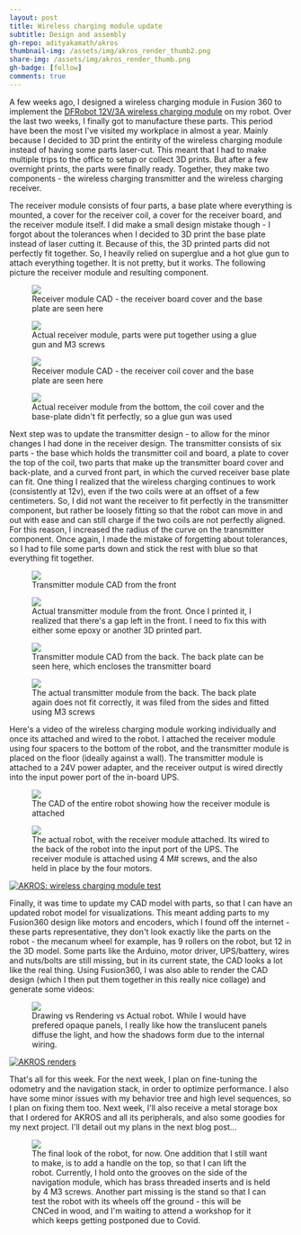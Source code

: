 ```yaml
---
layout: post
title: Wireless charging module update
subtitle: Design and assembly
gh-repo: adityakamath/akros
thumbnail-img: /assets/img/akros_render_thumb2.png
share-img: /assets/img/akros_render_thumb.png
gh-badge: [follow]
comments: true
---
```


A few weeks ago, I designed a wireless charging module in Fusion 360 to implement the [DFRobot 12V/3A wireless charging module](https://www.dfrobot.com/product-2087.html) on my robot. Over the last two weeks, I finally got to manufacture these parts. This period have been the most I've visited my workplace in almost a year. Mainly because I decided to 3D print the entirity of the wireless charging module instead of having some parts laser-cut. This meant that I had to make multiple trips to the office to setup or collect 3D prints. But after a few overnight prints, the parts were finally ready. Together, they make two components - the wireless charging transmitter and the wireless charging receiver. 

The receiver module consists of four parts, a base plate where everything is mounted, a cover for the receiver coil, a cover for the receiver board, and the receiver module itself. I did make a small design mistake though - I forgot about the tolerances when I decided to 3D print the base plate instead of laser cutting it. Because of this, the 3D printed parts did not perfectly fit together. So, I heavily relied on superglue and a hot glue gun to attach everything together. It is not pretty, but it works. The following picture the receiver module and resulting component. 

<figure class="aligncenter">
	<img src="https://adityakamath.github.io/assets/img/akros_rx_module_cad_top.png"/>
	<figcaption>Receiver module CAD - the receiver board cover and the base plate are seen here</figcaption>
</figure>

<figure class="aligncenter">
	<img src="https://adityakamath.github.io/assets/img/akros_rx_module_top.jpg"/>
	<figcaption>Actual receiver module, parts were put together using a glue gun and M3 screws</figcaption>
</figure>

<figure class="aligncenter">
	<img src="https://adityakamath.github.io/assets/img/akros_rx_module_cad_bottom.png"/>
	<figcaption>Receiver module CAD - the receiver coil cover and the base plate are seen here</figcaption>
</figure>

<figure class="aligncenter">
	<img src="https://adityakamath.github.io/assets/img/akros_rx_module_bottom.jpg"/>
	<figcaption>Actual receiver module from the bottom, the coil cover and the base-plate didn't fit perfectly, so a glue gun was used</figcaption>
</figure>

Next step was to update the transmitter design - to allow for the minor changes I had done in the receiver design. The transmitter consists of six parts - the base which holds the transmitter coil and board, a plate to cover the top of the coil, two parts that make up the transmitter board cover and back-plate, and a curved front part, in which the curved receiver base plate can fit. One thing I realized that the wireless charging continues to work (consistently at 12v), even if the two coils were at an offset of a few centimeters. So, I did not want the receiver to fit perfectly in the transmitter component, but rather be loosely fitting so that the robot can move in and out with ease and can still charge if the two coils are not perfectly aligned. For this reason, I increased the radius of the curve on the transmitter component. Once again, I made the mistake of forgetting about tolerances, so I had to file some parts down and stick the rest with blue so that everything fit together. 

<figure class="aligncenter">
	<img src="https://adityakamath.github.io/assets/img/akros_tx_module_cad_front.png"/>
	<figcaption>Transmitter module CAD from the front</figcaption>
</figure>

<figure class="aligncenter">
	<img src="https://adityakamath.github.io/assets/img/akros_tx_module_front.jpg"/>
	<figcaption>Actual transmitter module from the front. Once I printed it, I realized that there's a gap left in the front. I need to fix this with either some epoxy or another 3D printed part.</figcaption>
</figure>

<figure class="aligncenter">
	<img src="https://adityakamath.github.io/assets/img/akros_tx_module_cad_back.png"/>
	<figcaption>Transmitter module CAD from the back. The back plate can be seen here, which encloses the transmitter board</figcaption>
</figure>

<figure class="aligncenter">
	<img src="https://adityakamath.github.io/assets/img/akros_tx_module_back.jpg"/>
	<figcaption>The actual transmitter module from the back. The back plate again does not fit correctly, it was filed from the sides and fitted using M3 screws</figcaption>
</figure>

Here's a video of the wireless charging module working individually and once its attached and wired to the robot. I attached the receiver module using four spacers to the bottom of the robot, and the transmitter module is placed on the floor (ideally against a wall). The transmitter module is attached to a 24V power adapter, and the receiver output is wired directly into the input power port of the in-board UPS. 

<figure class="aligncenter">
	<img src="https://adityakamath.github.io/assets/img/akros_rx_module_cad_attached.png"/>
	<figcaption>The CAD of the entire robot showing how the receiver module is attached</figcaption>
</figure>

<figure class="aligncenter">
	<img src="https://adityakamath.github.io/assets/img/akros_rx_module_attached.jpg"/>
	<figcaption>The actual robot, with the receiver module attached. Its wired to the back of the robot into the input port of the UPS. The receiver module is attached using 4 M# screws, and the also held in place by the four motors.</figcaption>
</figure>

[![AKROS: wireless charging module test](https://adityakamath.github.io/assets/img/akros_wireless_test_ss.PNG)](https://www.youtube.com/watch?v=RzZgzBwSV4U "AKROS: wireless charging module test")

Finally, it was time to update my CAD model with parts, so that I can have an updated robot model for visualizations. This meant adding parts to my Fusion360 design like motors and encoders, which I found off the internet - these parts representative, they don't look exactly like the parts on the robot - the mecanum wheel for example, has 9 rollers on the robot, but 12 in the 3D model. Some parts like the Arduino, motor driver, UPS/battery, wires and nuts/bolts are still missing, but in its current state, the CAD looks a lot like the real thing. Using Fusion360, I was also able to render the CAD design (which I then put them together in this really nice collage) and generate some videos:

<figure class="aligncenter">
	<img src="https://adityakamath.github.io/assets/img/akros_cad_actual_collage.jpg"/>
	<figcaption>Drawing vs Rendering vs Actual robot. While I would have prefered opaque panels, I really like how the translucent panels diffuse the light, and how the shadows form due to the internal wiring. </figcaption>
</figure>

[![AKROS renders](https://adityakamath.github.io/assets/img/akros_renderings_ss.png)](https://www.youtube.com/watch?v=6AxlMWnKvZE "AKROS renders")

That's all for this week. For the next week, I plan on fine-tuning the odometry and the navigation stack, in order to optimize performance. I also have some minor issues with my behavior tree and high level sequences, so I plan on fixing them too. Next week, I'll also receive a metal storage box that I ordered for AKROS and all its peripherals, and also some goodies for my next project. I'll detail out my plans in the next blog post...

<figure class="aligncenter">
	<img src="https://adityakamath.github.io/assets/img/akros_final_look.jpg"/>
	<figcaption>The final look of the robot, for now. One addition that I still want to make, is to add a handle on the top, so that I can lift the robot. Currently, I hold onto the grooves on the side of the navigation module, which has brass threaded inserts and is held by 4 M3 screws. Another part missing is the stand so that I can test the robot with its wheels off the ground - this will be CNCed in wood, and I'm waiting to attend a workshop for it which keeps getting postponed due to Covid.</figcaption>
</figure>

